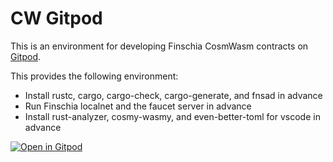 # CW Gitpod

This is an environment for developing Finschia CosmWasm contracts on [Gitpod](https://www.gitpod.io/).

This provides the following environment:

- Install rustc, cargo, cargo-check, cargo-generate, and fnsad in advance
- Run Finschia localnet and the faucet server in advance
- Install rust-analyzer, cosmy-wasmy, and even-better-toml for vscode in advance

[![Open in Gitpod](https://gitpod.io/button/open-in-gitpod.svg)](https://gitpod.io/#https://github.com/Finschia/cw-gitpod/tree/rc/v1.0.0-cosmywasmy)
